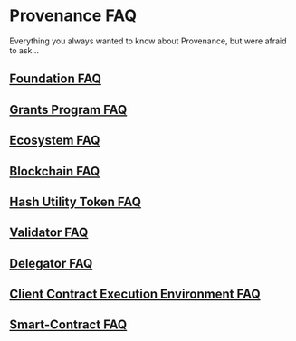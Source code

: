 # Provenance FAQ

Everything you always wanted to know about Provenance, but were afraid to ask…

## [Foundation FAQ](foundation-faq.md)

## [Grants Program FAQ](grants-program-faq.md)

## [Ecosystem FAQ](ecosystem-faq.md)

## [Blockchain FAQ](blockchain-faq.md)

## [Hash Utility Token FAQ](hash-utility-token-faq.md)

## [Validator FAQ](validator-faq.md)

## [Delegator FAQ](delegator-faq.md)

## [Client Contract Execution Environment FAQ](client-contract-execution-environment-faq.md)

## [Smart-Contract FAQ](smart-contract-faq.md)





## 



